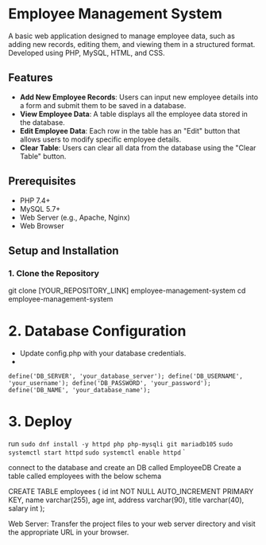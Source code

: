 # Employee Management System

A basic web application designed to manage employee data, such as adding new records, editing them, and viewing them in a structured format. Developed using PHP, MySQL, HTML, and CSS.

## Features

- **Add New Employee Records**: Users can input new employee details into a form and submit them to be saved in a database.
- **View Employee Data**: A table displays all the employee data stored in the database.
- **Edit Employee Data**: Each row in the table has an "Edit" button that allows users to modify specific employee details.
- **Clear Table**: Users can clear all data from the database using the "Clear Table" button.

## Prerequisites

- PHP 7.4+
- MySQL 5.7+
- Web Server (e.g., Apache, Nginx)
- Web Browser

## Setup and Installation

### 1. Clone the Repository


git clone [YOUR_REPOSITORY_LINK] employee-management-system
cd employee-management-system


# 2. Database Configuration

- Update config.php with your database credentials.
- 
`define('DB_SERVER', 'your_database_server');
define('DB_USERNAME', 'your_username');
define('DB_PASSWORD', 'your_password');
define('DB_NAME', 'your_database_name');`


# 3. Deploy
run 
`sudo dnf install -y httpd php php-mysqli git mariadb105`
`sudo systemctl start httpd`
`sudo systemctl enable httpd`
`

connect to the database and create an DB called EmployeeDB
Create a table called employees with the below schema

CREATE TABLE employees (
    id int NOT NULL AUTO_INCREMENT PRIMARY KEY,
    name varchar(255),
    age int,
    address varchar(90),
    title varchar(40),
    salary int 
);

Web Server: Transfer the project files to your web server directory and visit the appropriate URL in your browser.
